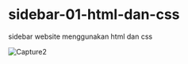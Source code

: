 # sidebar-01-html-dan-css
sidebar website menggunakan html dan css

![Capture2](https://user-images.githubusercontent.com/70443393/94803912-303b9400-0414-11eb-8aa7-73868906dd15.JPG)


